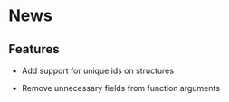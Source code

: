 # News #

## Features ##

* Add support for unique ids on structures

* Remove unnecessary fields from function arguments
